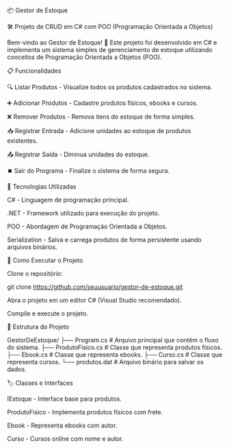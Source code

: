:package: Gestor de Estoque

:hammer_and_wrench: Projeto de CRUD em C# com POO (Programação Orientada a Objetos)

Bem-vindo ao Gestor de Estoque! :rocket: Este projeto foi desenvolvido em C# e implementa um sistema simples de gerenciamento de estoque utilizando conceitos de Programação Orientada a Objetos (POO).

:clipboard: Funcionalidades

:mag: Listar Produtos - Visualize todos os produtos cadastrados no sistema.

:heavy_plus_sign: Adicionar Produtos - Cadastre produtos físicos, ebooks e cursos.

:x: Remover Produtos - Remova itens do estoque de forma simples.

:inbox_tray: Registrar Entrada - Adicione unidades ao estoque de produtos existentes.

:outbox_tray: Registrar Saída - Diminua unidades do estoque.

:stop_button: Sair do Programa - Finalize o sistema de forma segura.

:jigsaw: Tecnologias Utilizadas

C# - Linguagem de programação principal.

.NET - Framework utilizado para execução do projeto.

POO - Abordagem de Programação Orientada a Objetos.

Serialization - Salva e carrega produtos de forma persistente usando arquivos binários.

:rocket: Como Executar o Projeto

Clone o repositório:

  git clone https://github.com/seuusuario/gestor-de-estoque.git

Abra o projeto em um editor C# (Visual Studio recomendado).

Compile e execute o projeto.

:open_file_folder: Estrutura do Projeto

GestorDeEstoque/
├── Program.cs       # Arquivo principal que contém o fluxo do sistema.
├── ProdutoFisico.cs # Classe que representa produtos físicos.
├── Ebook.cs         # Classe que representa ebooks.
├── Curso.cs         # Classe que representa cursos.
└── produtos.dat     # Arquivo binário para salvar os dados.

:label: Classes e Interfaces

IEstoque - Interface base para produtos.

ProdutoFisico - Implementa produtos físicos com frete.

Ebook - Representa ebooks com autor.

Curso - Cursos online com nome e autor.
